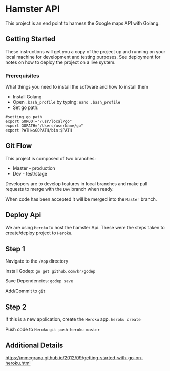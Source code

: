 # Hamster API

This project is an end point to harness the Google maps API with Golang. 

## Getting Started

These instructions will get you a copy of the project up and running on your local machine for development and testing purposes. See deployment for notes on how to deploy the project on a live system.

### Prerequisites

What things you need to install the software and how to install them

-   Install Golang
-   Open `.bash_profile` by typing: `nano .bash_profile`
-   Set go path:

```
#setting go path
export GOROOT="/usr/local/go"
export GOPATH="/Users/userName/go"
export PATH=$GOPATH/bin:$PATH
```

## Git Flow

This project is composed of two branches:

- Master - production
- Dev - test/stage

Developers are to develop features in local branches and make pull requests to merge with the `Dev` branch when ready. 

When code has been accepted it will be merged into the `Master` branch.  

## Deploy Api
We are using `Heroku` to host the hamster Api. These were the steps taken to create/deploy project to `Heroku`.

## Step 1
Navigate to the `/app` directory

Install Godep:
```go get github.com/kr/godep```

Save Dependencies:
```godep save```

Add/Commit to `git`

## Step 2
If this is a new application, create the `Heroku` app.
```heroku create```

Push code to `Heroku`
```git push heroku master```

## Additional Details
https://mmcgrana.github.io/2012/09/getting-started-with-go-on-heroku.html

